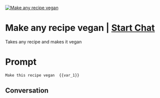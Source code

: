 
[![Make any recipe vegan](https://flow-prompt-covers.s3.us-west-1.amazonaws.com/icon/Flat/i19.png)](https://gptcall.net/chat.html?data=%7B%22contact%22%3A%7B%22id%22%3A%22ia6C5FAZb6ISAvTF5Nnnd%22%2C%22flow%22%3Atrue%7D%7D)
# Make any recipe vegan | [Start Chat](https://gptcall.net/chat.html?data=%7B%22contact%22%3A%7B%22id%22%3A%22ia6C5FAZb6ISAvTF5Nnnd%22%2C%22flow%22%3Atrue%7D%7D)
Takes any recipe and makes it vegan

# Prompt

```
Make this recipe vegan  {{var_1}}
```

## Conversation




